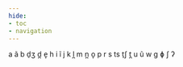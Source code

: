 ```yaml
---
hide:
- toc
- navigation
---
```

a
ã
b
d̠ʒ
d̪
e̞
h
i
ĩ
j
k
l̪
m
n̪
o̞
p
r
s
ts
t̠ʃ
t̪
u
ũ
w
ɡ
ɸ
ʃ
ʔ
